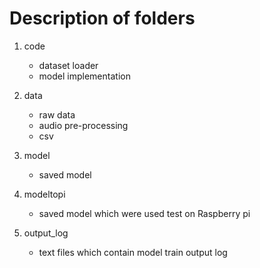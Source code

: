 # Description of folders

1. code
   * dataset loader
   * model implementation
  
2. data
   * raw data
   * audio pre-processing 
   * csv
  
3. model
   * saved model
  
4. modeltopi
   * saved model which were used test on Raspberry pi
  
5. output_log
   * text files which contain model train output log
